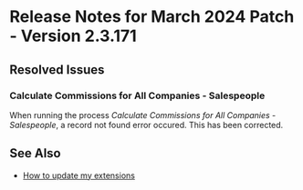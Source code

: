 # Release Notes for March 2024 Patch - Version 2.3.171

## Resolved Issues

### Calculate Commissions for All Companies - Salespeople

When running the process *Calculate Commissions for All Companies - Salespeople*, a record not found error occured. This has been corrected.

## See Also

- [How to update my extensions](../faq-index.md#i-want-to-update-my-version-of-nav-x-commission-management)
